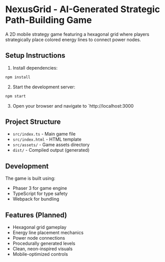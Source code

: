 # NexusGrid - AI-Generated Strategic Path-Building Game

A 2D mobile strategy game featuring a hexagonal grid where players strategically place colored energy lines to connect power nodes.

## Setup Instructions

1. Install dependencies:
```bash
npm install
```

2. Start the development server:
```bash
npm start
```

3. Open your browser and navigate to `http://localhost:3000

## Project Structure

- `src/index.ts` - Main game file
- `src/index.html` - HTML template
- `src/assets/` - Game assets directory
- `dist/` - Compiled output (generated)

## Development

The game is built using:
- Phaser 3 for game engine
- TypeScript for type safety
- Webpack for bundling

## Features (Planned)

- Hexagonal grid gameplay
- Energy line placement mechanics
- Power node connections
- Procedurally generated levels
- Clean, neon-inspired visuals
- Mobile-optimized controls 
